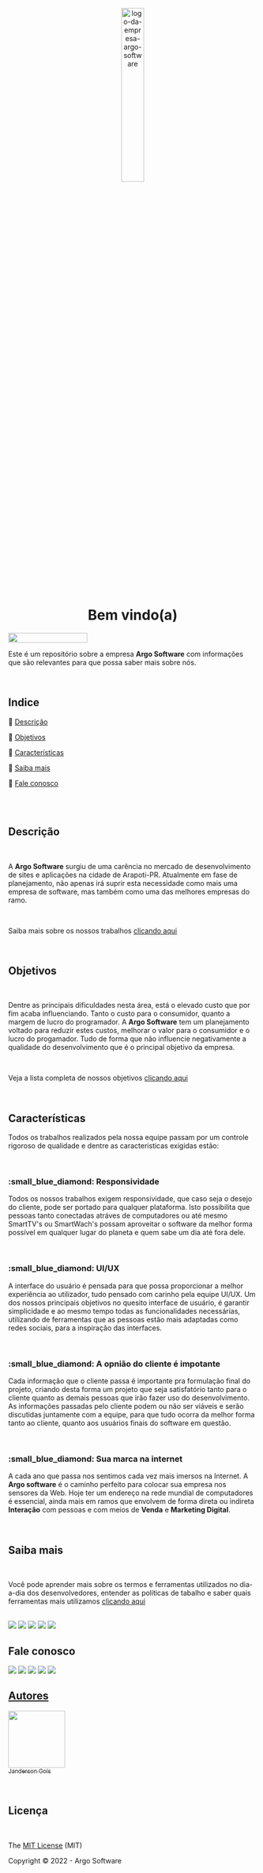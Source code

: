 <p align="center">
<img alt="logo-da-empresa-argo-software" width="30%" height="30%" src="https://user-images.githubusercontent.com/99593009/180659107-934bfa13-f83d-49bc-9e5e-98c618df5672.png"/>
</p>

<h1 align="center">Bem vindo(a)</h1>

<img width="160px" height="20px" src="http://img.shields.io/static/v1?label=STATUS&message=EM%20DESENVOLVIMENTO&color=RED&style=for-the-badge"/>

<p>Este é um repositório sobre a empresa <strong>Argo Software</strong> com informações que são relevantes para que possa saber mais sobre nós.</p>

<br>

## Indice 

:small_blue_diamond: [Descrição](#descrição)

:small_blue_diamond: [Objetivos](#objetivos)

:small_blue_diamond: [Características](#características)

:small_blue_diamond: [Saiba mais](#saiba-mais)

:small_blue_diamond: [Fale conosco](#fale-conosco)

<br>
<br>

## Descrição

<br>

  A <strong>Argo Software</strong> surgiu de uma carência no mercado de desenvolvimento de sites e aplicações na cidade de Arapoti-PR. Atualmente em fase de planejamento, não apenas irá suprir esta necessidade como mais uma empresa de software, mas também como uma das melhores empresas do ramo.
  
  <br>
  
Saiba mais sobre os nossos trabalhos [clicando aqui](www.google.com)
  
  <br>

## Objetivos

<br>

  Dentre as principais dificuldades nesta área, está o elevado custo que por fim acaba influenciando. Tanto o custo para o consumidor, quanto a margem de lucro do programador.
  A <strong>Argo Software</strong> tem um planejamento voltado para reduzir estes custos, melhorar o valor para o consumidor e o lucro do progamador. Tudo de forma que não influencie negativamente a qualidade do desenvolvimento que é o principal objetivo da empresa.
  
  <br>
  
  Veja a lista completa de nossos objetivos [clicando aqui](www.google.com)
  
  <br>

## Características

Todos os trabalhos realizados pela nossa equipe passam por um controle rigoroso de qualidade e dentre as caracteristicas exigidas estão: 

<br>

<h3>:small_blue_diamond: Responsividade</h3>

Todos os nossos trabalhos exigem responsividade, que caso seja o desejo do cliente, pode ser portado para qualquer plataforma. Isto possibilita que pessoas tanto conectadas atráves de computadores ou até mesmo SmartTV's ou SmartWach's possam aproveitar o software da melhor forma possível em qualquer lugar do planeta e quem sabe um dia até fora dele.

<br>

<h3>:small_blue_diamond: UI/UX</h3>

A interface do usuário é pensada para que possa proporcionar a melhor experiência ao utilizador, tudo pensado com carinho pela equipe UI/UX. Um dos nossos principais objetivos no quesito interface de usuário, é garantir simplicidade e ao mesmo tempo todas as funcionalidades necessárias, utilizando de ferramentas que as pessoas estão mais adaptadas como redes sociais, para a inspiração das interfaces.

<br>

<h3>:small_blue_diamond: A opnião do cliente é impotante</h3>

Cada informação que o cliente passa é importante pra formulação final do projeto, criando desta forma um projeto que seja satisfatório tanto para o cliente quanto as demais pessoas que irão fazer uso do desenvolvimento. As informações passadas pelo cliente podem ou não ser viáveis e serão discutidas juntamente com a equipe, para que tudo ocorra da melhor forma tanto ao cliente, quanto aos usuários finais do software em questão.

<br>

<h3>:small_blue_diamond: Sua marca na internet</h3>

A cada ano que passa nos sentimos cada vez mais imersos na Internet. A <strong>Argo software</strong> é o caminho perfeito para colocar sua empresa nos sensores da Web. Hoje ter um endereço na rede mundial de computadores é essencial, ainda mais em ramos que envolvem de forma direta ou indireta <strong>Interação</strong> com pessoas e com meios de <strong>Venda</strong> e <strong>Marketing Digital</strong>.

<br>

## Saiba mais

<br>

Você pode aprender mais sobre os termos e ferramentas utilizados no dia-a-dia dos desenvolvedores, entender as políticas de tabalho e saber quais ferramentas mais utilizamos [clicando aqui](www.google.com)

<br>

<span>
    <img src="https://img.shields.io/badge/JavaScript-F7DF1E?style=for-the-badge&logo=javascript&logoColor=black">
    <img src="https://img.shields.io/badge/HTML5-E34F26?style=for-the-badge&logo=html5&logoColor=white">
    <img src="https://img.shields.io/badge/CSS3-1572B6?style=for-the-badge&logo=css3&logoColor=white">
    <img src="https://img.shields.io/badge/MongoDB-4EA94B?style=for-the-badge&logo=mongodb&logoColor=white">
    <img src="https://img.shields.io/badge/C%23-239120?style=for-the-badge&logo=c-sharp&logoColor=white">
</span>

## Fale conosco

<span>
    <a href="https://wa.me/message/5PT3PL4WGGTMK1"><img src="https://img.shields.io/badge/WhatsApp-25D366?style=for-the-badge&logo=whatsapp&logoColor=white"></a>
    <a href="https://telegram.me/eujandergois"><img src="https://img.shields.io/badge/Telegram-2CA5E0?style=for-the-badge&logo=telegram&logoColor=white"></a>
    <img src="https://img.shields.io/badge/Gmail-D14836?style=for-the-badge&logo=gmail&logoColor=white">
    <a href="https://instagram.com/eujandergois"><img src="https://img.shields.io/badge/Instagram-E4405F?style=for-the-badge&logo=instagram&logoColor=white"></a>
    <a href="https://twitter.com/eujandergois"><img src="https://img.shields.io/badge/Twitter-1DA1F2?style=for-the-badge&logo=twitter&logoColor=white">
</span>

<br>

## Autores
  
[<img src="https://avatars.githubusercontent.com/u/99593009?v=4" width=115><br><sub>Janderson Gois</sub>](https://github.com/TioCoxinha)

<br>

## Licença 

<br>

The [MIT License]() (MIT)

Copyright :copyright: 2022 - Argo Software
